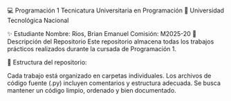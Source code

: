 💻 Programación 1
Tecnicatura Universitaria en Programación
📍 Universidad Tecnológica Nacional

✨ Estudiante
Nombre: Rios, Brian Emanuel
Comisión: M2025-20
📂 Descripción del Repositorio
Este repositorio almacena todas los trabajos prácticos realizados durante la cursada de Programación 1.

📌 Estructura del repositorio:

Cada trabajo está organizado en carpetas individuales.
Los archivos de código fuente (.py) incluyen comentarios y estructura adecuada.
Se busca mantener un código limpio, ordenado y bien documentado.
